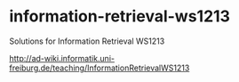 # information-retrieval-ws1213

Solutions for Information Retrieval WS1213 

http://ad-wiki.informatik.uni-freiburg.de/teaching/InformationRetrievalWS1213
